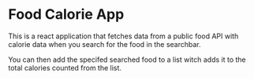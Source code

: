 # Food Calorie App

This is a react application that fetches data from a public food API with calorie data when you search for the food in the searchbar.

You can then add the specifed searched food to a list witch adds it to the total calories counted from the list.

